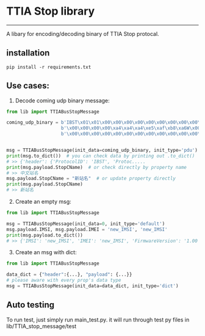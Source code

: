 # TTIA Stop library
<hr>
A libary for encoding/decoding binary of TTIA Stop protocal.

## installation
```pip install -r requirements.txt```

## Use cases:

1. Decode coming udp binary message:
```python
from lib import TTIABusStopMessage

coming_udp_binary = b'IBST\x01\x01\x00\x00\x00\x00\x00\x00\x00\x00\x00\x00\x00\x00\x7f' \
                    b'\x00\x00\x00\x00\xa4\xa4\xa4\xe5\xaf\xb8\xa6W\x00\x00\x00\x00\x00\x00\x00\x00\x00\x00\x00\x00\x00\x00\x00\x00\x00\x00\x00\x00\x00\x00\x00\x00Eng Stop\x00\x00\x00\x00\x00\x00\x00\x00\x00\x00\x00\x00\x00\x00\x00\x00\x00\x00\x00\x00\x00\x00\x00\x00\x00\x00\x00\x00\x00\x00\x00\x00\x00\x00\x00\x00\x00\x00\x00\x00\x00\x00\x00\x00\x00\x00\x00\x00\x00\x00\x00\x00\x00\x00\x00\x00\x00\x00\x00\x00\x00\x00\x00\x00\x00\x00\x00\x00\x00\x00\x00\x00\x00\x00\x00\x00\x00\x00\x00\x00\x00\x00<' \
                    b'\x00\x00\x00\x00\x00\x00\x00\x00\x00\x00\x00\x00\x00\x00\x00\x00\x00\x00\x00\x00\x00\x00\x00\x00\x00\x00\x00\x00\x00\x00\x00\x00\x00\x00\x00\x00\x00\x00\x00\x00\x00\x00\x00\x02\x00\x00\x00\x00\x00\x00\x00\x00\x00\x00\x00\x00\x00\x00\x00\x00\x00\x00\x00\x00\x00\x00\x00\x00\x00\x00\x00\x00\x00\x00\x00\x00,\x01,\x01\x01'


msg = TTIABusStopMessage(init_data=coming_udp_binary, init_type='pdu')
print(msg.to_dict())  # you can check data by printing out .to_dict()
# >> {'header': {'ProtocolID': 'IBST', 'Protoc.....
print(msg.payload.StopCName)  # or check directly by property name
# >> 中文站名
msg.payload.StopCName = "新站名"  # or update property directly
print(msg.payload.StopCName)
# >> 新站名
```
2. Create an empty msg:
```python
from lib import TTIABusStopMessage

msg = TTIABusStopMessage(init_data=0, init_type='default')
msg.payload.IMSI, msg.payload.IMEI = 'new_IMSI', 'new_IMSI'
print(msg.payload.to_dict())
# >> {'IMSI': 'new_IMSI', 'IMEI': 'new_IMSI', 'FirmwareVersion': '1.00', 'Reserved': 0}
```

3. Create an msg with dict:
```python
from lib import TTIABusStopMessage

data_dict = {"header":{...}, "payload": {...}}
# please aware with every prop's data type
msg = TTIABusStopMessage(init_data=data_dict, init_type='dict')

```

## Auto testing
To run test, just simply run main_test.py.
it will run through test py files in lib/TTIA_stop_message/test
